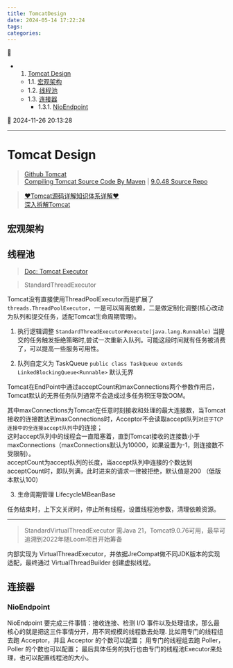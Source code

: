 ```yaml
---
title: TomcatDesign
date: 2024-05-14 17:22:24
tags: 
categories: 
---
```


💠

- 1. [Tomcat Design](#tomcat-design)
    - 1.1. [宏观架构](#宏观架构)
    - 1.2. [线程池](#线程池)
    - 1.3. [连接器](#连接器)
        - 1.3.1. [NioEndpoint](#nioendpoint)

💠 2024-11-26 20:13:28
****************************************
# Tomcat Design
> [Github Tomcat](https://github.com/apache/tomcat)  
> [Compiling Tomcat Source Code By Maven](https://programmer.group/tomcat-source-analysis-i-compiling-tomcat-source-code.html) | [9.0.48 Source Repo](https://gitee.com/gin9/tomcat9-source)

> [♥Tomcat源码详解知识体系详解♥](https://pdai.tech/md/framework/tomcat/tomcat-overview.html)  
> [深入拆解Tomcat](https://time.geekbang.org/column/intro/100027701?tab=catalog)  

## 宏观架构


## 线程池
> [Doc: Tomcat Executor](https://tomcat.apache.org/tomcat-9.0-doc/config/executor.html)

> StandardThreadExecutor

Tomcat没有直接使用ThreadPoolExecutor而是扩展了 `threads.ThreadPoolExecutor`，一是可以隔离依赖，二是做定制化调整(核心改动为队列和提交任务，适配Tomcat生命周期管理)。

1. 执行逻辑调整 `StandardThreadExecutor#execute(java.lang.Runnable)` 当提交的任务触发拒绝策略时,尝试一次重新入队列。可能这段时间就有任务被消费了，可以提高一些服务可用性。

2. 队列自定义为 TaskQueue `public class TaskQueue extends LinkedBlockingQueue<Runnable>` 默认无界

Tomcat在EndPoint中通过acceptCount和maxConnections两个参数作用后，Tomcat默认的无界任务队列通常不会造成过多任务积压导致OOM。

其中maxConnections为Tomcat在任意时刻接收和处理的最大连接数，当Tomcat接收的连接数达到maxConnections时，Acceptor不会读取accept队列`对应于TCP连接中的全连接accept队列`中的连接；  
这时accept队列中的线程会一直阻塞着，直到Tomcat接收的连接数小于maxConnections（maxConnections默认为10000，如果设置为-1，则连接数不受限制）。  
acceptCount为accept队列的长度，当accept队列中连接的个数达到acceptCount时，即队列满，此时进来的请求一律被拒绝，默认值是200 （低版本默认100）  

3. 生命周期管理 LifecycleMBeanBase 

任务结束时，上下文关闭时，停止所有线程，设置线程池参数，清理依赖资源。

************************

> StandardVirtualThreadExecutor 需Java 21，Tomcat9.0.76可用，最早可追溯到2022年随Loom项目开始筹备

内部实现为 VirtualThreadExecutor，并依据JreCompat做不同JDK版本的实现适配，最终通过 VirtualThreadBuilder 创建虚拟线程。


## 连接器
### NioEndpoint
NioEndpoint 要完成三件事情：接收连接、检测 I/O 事件以及处理请求，那么最核心的就是把这三件事情分开，用不同规模的线程数去处理.
比如用专门的线程组去跑 Acceptor，并且 Acceptor 的个数可以配置；
用专门的线程组去跑 Poller，Poller 的个数也可以配置；
最后具体任务的执行也由专门的线程池Executor来处理，也可以配置线程池的大小。
